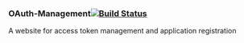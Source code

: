 ### OAuth-Management[![Build Status](http://140.115.3.96:8080/jenkins/buildStatus/icon?job=OAuth-Management)](http://140.115.3.96:8080/jenkins/job/OAuth-Management/)

A website for access token management and application registration

